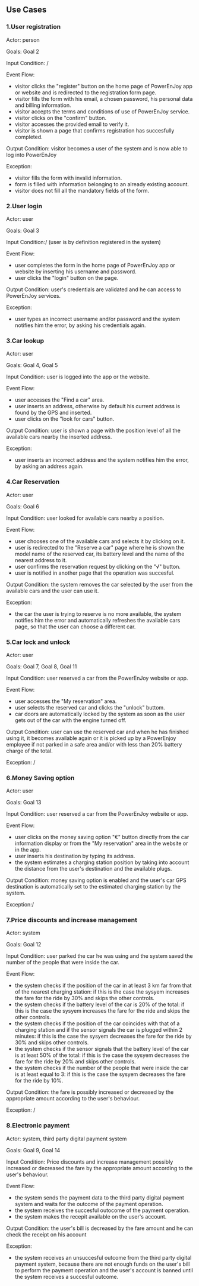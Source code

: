 ## Use Cases

### 1.User registration

Actor: person

Goals: Goal 2

Input Condition: /

Event Flow: 
- visitor clicks the "register" button on the home page of PowerEnJoy app or website and is redirected to the registration form page.
- visitor fills the form with his email, a chosen password, his personal data and billing information.
- visitor accepts the terms and conditions of use of PowerEnJoy service.
- visitor clicks on the "confirm" button.
- visitor accesses the provided email to verify it.
- visitor is shown a page that confirms registration has succesfully completed.

Output Condition: visitor becomes a user of the system and is now able to log into PowerEnJoy

Exception:
- visitor fills the form with invalid information.
- form is filled with information belonging to an already existing account.
- visitor does not fill all the mandatory fields of the form.

### 2.User login

Actor: user

Goals: Goal 3

Input Condition:/ (user is by definition registered in the system)

Event Flow:
- user completes the form in the home page of PowerEnJoy app or website by inserting his username and password.
- user clicks the "login" button on the page.

Output Condition: user's credentials are validated and he can access to PowerEnJoy services.

Exception:
- user types an incorrect username and/or password and the system notifies him the error, by asking his credentials again.

### 3.Car lookup

Actor: user

Goals: Goal 4, Goal 5

Input Condition: user is logged into the app or the website.

Event Flow:
- user accesses the "Find a car" area.
- user inserts an address, otherwise by default his current address is found by the GPS and inserted.
- user clicks on the "look for cars" button.

Output Condition: user is shown a page with the position level of all the available cars nearby the inserted address.

Exception:
- user inserts an incorrect address and the system notifies him the error, by asking an address again.

### 4.Car Reservation

Actor: user

Goals: Goal 6

Input Condition: user looked for available cars nearby a position.

Event Flow:
- user chooses one of the available cars and selects it by clicking on it.
- user is redirected to the "Reserve a car" page where he is shown the model name of the reserved car, its battery level and the name of the nearest address to it.
- user confirms the reservation request by clicking on the "√" button.
- user is notified in another page that the operation was succesful.

Output Condition: the system removes the car selected by the user from the available cars and the user can use it.

Exception:
- the car the user is trying to reserve is no more available, the system notifies him the error and automatically refreshes the available cars page, so that the user can choose a different car.

### 5.Car lock and unlock

Actor: user

Goals: Goal 7, Goal 8, Goal 11

Input Condition: user reserved a car from the PowerEnJoy website or app.

Event Flow:
- user accesses the "My reservation" area.
- user selects the reserved car and clicks the "unlock" buttom.
- car doors are automatically locked by the system as soon as the user gets out of the car with the engine turned off.

Output Condition: user can use the reserved car and when he has finished using it, it becomes available again or it is picked up by a PowerEnjoy employee if not parked in a safe area and/or with less than 20% battery charge of the total.

Exception: /

### 6.Money Saving option

Actor: user

Goals: Goal 13

Input Condition: user reserved a car from the PowerEnJoy website or app.

Event Flow:
- user clicks on the money saving option "€" button directly from the car information display or from the "My reservation" area in the website or in the app.
- user inserts his destination by typing its address.
- the system estimates a charging station position by taking into account the distance from the user's destination and the available plugs.

Output Condition: money saving option is enabled and the user's car GPS destination is automatically set to the estimated charging station by the system.

Exception:/

### 7.Price discounts and increase management

Actor: system

Goals: Goal 12

Input Condition: user parked the car he was using and the system saved the number of the people that were inside the car.

Event Flow:
- the system checks if the position of the car in at least 3 km far from that of the nearest charging station: if this is the case the sysyem increases the fare for the ride by 30% and skips the other controls.
- the system checks if the battery level of the car is 20% of the total: if this is the case the sysyem increases the fare for the ride and skips the other controls.
- the system checks if the position of the car coincides with that of a charging station and if the sensor signals the car is plugged within 2 minutes: if this is the case the sysyem decreases the fare for the ride by 30% and skips other controls.
- the system checks if the sensor signals that the battery level of the car is at least 50% of the total: if this is the case the sysyem decreases the fare for the ride by 20% and skips other controls.
- the system checks if the number of the people that were inside the car is at least equal to 3: if this is the case the sysyem decreases the fare for the ride by 10%.

Output Condition: the fare is possibly increased or decreased by the appropriate amount according to the user's behaviour.

Exception: /

### 8.Electronic payment

Actor: system, third party digital payment system

Goals: Goal 9, Goal 14

Input Condition: Price discounts and increase management possibly increased or decreased the fare by the appropriate amount according to the user's behaviour.

Event Flow:
- the system sends the payment data to the third party digital payment system and waits for the outcome of the payment operation.
- the system receives the succesful outocome of the payment operation.
- the system makes the recepit available on the user's account.

Output Condition: the user's bill is decreased by the fare amount and he can check the receipt on his account

Exception:
- the system receives an unsuccesful outcome from the third party digital payment system, because there are not enough funds on the user's bill to perform the payment operation and the user's account is banned until the system receives a succesful outcome.